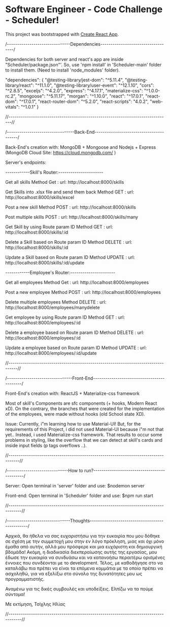 # Software Engineer - Code Challenge - Scheduler!

This project was bootstrapped with [Create React App](https://github.com/facebook/create-react-app).




/-------------------------------Dependencies-----------------------------------/

Dependencies for both server and react's app are inside "Scheduler/package.json"'. 
So, use 'npm install' in 'Scheduler-main' folder to install them. 
(Need to install 'node_modules' folder).

  "dependencies": {
    "@testing-library/jest-dom": "^5.11.4",
    "@testing-library/react": "^11.1.0",
    "@testing-library/user-event": "^12.1.10",
    "cors": "^2.8.5",
    "exceljs": "^4.2.0",
    "express": "^4.17.1",
    "materialize-css": "^1.0.0-rc.2",
    "mongoose": "^5.11.17",
    "morgan": "^1.10.0",
    "react": "^17.0.1",
    "react-dom": "^17.0.1",
    "react-router-dom": "^5.2.0",
    "react-scripts": "4.0.2",
    "web-vitals": "^1.0.1"
  }

//-------------------------------------------------------------------------------//





/---------------------------------Back-End----------------------------------------/

Back-End's creation with:
MongoDB + Mongoose and Nodejs + Express 
(MongoDB Cloud Site: https://cloud.mongodb.com/ )

Server's endpoints:

------------Skill's Router:----------------------

Get all skills
Method Get : url: http://localhost:8000/skills


Get Skills into .xlsx file and send them back
Method GET : url: http://localhost:8000/skills/excel


Post a new skill
Method POST : url: http://localhost:8000/skills


Post multiple skills
POST : url: http://localhost:8000/skills/many


Get Skill by using Route param ID
Method GET : url: http://localhost:8000/skills/:id


Delete a Skill based on Route param ID
Method DELETE : url: http://localhost:8000/skills/:id


Update a Skill based on Route param ID
Method UPDATE : url: http://localhost:8000/skills/:id/update


------------Employee's Router:----------------------

Get all employees
Method Get : url: http://localhost:8000/employees


Post a new employee
Method POST : url: http://localhost:8000/employees


Delete multiple employees
Method DELETE : url: http://localhost:8000/employees/manydelete


Get employee by using Route param ID
Method GET : url: http://localhost:8000/employees/:id


Delete a employee based on Route param ID
Method DELETE : url: http://localhost:8000/employees/:id


Update a employee based on Route param ID
Method UPDATE : url: http://localhost:8000/employees/:id/update

//----------------------------------------------------------------------------------//




/--------------------------------Front-End-------------------------------------------/

Front-End's creation with:
ReactJS + Materialize-css framework

Most of skill's Components are sfc components (+ hooks, Modern React xD). On the contrary, the branches 
that were created for the implementation of the employees, were made without hooks (old School state XD).


    
Issue:
Currently, i"m learning how to use Material-UI! But, for the requirements of
this Project, i did not used Material-UI because i"m not that yet.. Instead, 
i used Materialize-css framework. That results to occur some problems in styling, like the
overflow that we can detect at skill's cards and inside input fields (p tags overflows ..).

//-----------------------------------------------------------------------------------//





/------------------------------How to run?--------------------------------------------/

Server: 
Open terminal in 'server' folder and use: $nodemon server

Front-end:
Open terminal in 'Scheduler' folder and use: $npm run start

//------------------------------------------------------------------------------------//





/-------------------------------Thoughts-----------------------------------------------/

Αρχικά, θα ήθελα να σας ευχαριστήσω για την ευκαιρία που μου δόθηκε σε σχέση με την συμμετοχή
μου στην εν λόγο πρόκληση, μιας και όχι μόνο έμαθα από αυτήν, αλλά μου πρόσφερε και μια ευχάριστη 
και δημιουργική βδομάδα! Ακόμη, η διαδικασία διεκπεραίωσης αυτής της εργασίας, μου έδωσε την ευκαιρία 
να συνδυάσω και να κατανοήσω περαιτέρω ορισμένες έννοιες που συνδέονται με το development. Τέλος, με
καθοδήγησε στο να καταλάβω πια πρέπει να είναι τα επόμενα κομμάτια με τα οποίο πρέπει να ασχοληθώ, 
για να εξελίξω στο σύνολο της δυνατότητες μου ως προγραμματιστής.

Αναμένω για τις δικές συμβουλές και υποδείξεις.
Ελπίζω να τα πούμε σύντομα!

Με εκτίμηση,
Τσίχλης Ηλίας


//------------------------------------------------------------------------------------//
